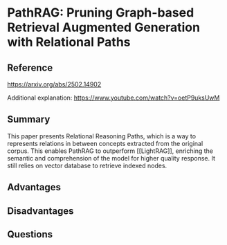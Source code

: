 # PathRAG: Pruning Graph-based Retrieval Augmented Generation with Relational Paths
## Reference
https://arxiv.org/abs/2502.14902

Additional explanation:
https://www.youtube.com/watch?v=oetP9uksUwM

## Summary

This paper presents Relational Reasoning Paths, which is a way to represents relations in between concepts extracted from the original corpus. This enables PathRAG to outperform [[LightRAG]], enriching the semantic and comprehension of the model for higher quality response.
It still relies on vector database to retrieve indexed nodes.

## Advantages



## Disadvantages

## Questions
